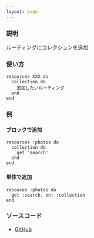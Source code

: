 ```yaml
---
layout: page
---
```

### 説明
ルーティングにコレクションを追加

### 使い方
    resources XXX do
      collection do
        追加したいルーティング
      end
    end

### 例
#### ブロックで追加
    resources :photos do
      collection do
        get 'search'
      end
    end

#### 単体で追加
    resouces :photos do
      get :search, on: :collection
    end

### ソースコード
* [GitHub](https://github.com/rails/rails/blob/f33d52c95217212cbacc8d5e44b5a8e3cdc6f5b3/actionpack/lib/action_dispatch/routing/mapper.rb#L1506)